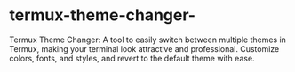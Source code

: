 # termux-theme-changer-
Termux Theme Changer: A tool to easily switch between multiple themes in Termux, making your terminal look attractive and professional. Customize colors, fonts, and styles, and revert to the default theme with ease.
